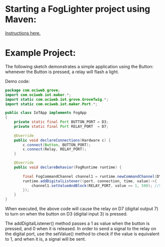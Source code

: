 

# Starting a FogLighter project using Maven: 
[Instructions here.](https://github.com/oci-pronghorn/FogLighter/blob/master/README.md)

# Example Project:
The following sketch demonstrates a simple application using the Button: whenever the Button is pressed, a relay will flash a light.

Demo code:
```java
package com.ociweb.grove;
import com.ociweb.iot.maker.*;
import static com.ociweb.iot.grove.GroveTwig.*;
import static com.ociweb.iot.maker.Port.*;

public class IoTApp implements FogApp
{
    private static final Port BUTTON_PORT = D3;
    private static final Port RELAY_PORT  = D7;
    
    @Override
    public void declareConnections(Hardware c) {
        c.connect(Button, BUTTON_PORT); 
        c.connect(Relay, RELAY_PORT);         
    }

    @Override
    public void declareBehavior(FogRuntime runtime) {
    
        final FogCommandChannel channel1 = runtime.newCommandChannel(DYNAMIC_MESSAGING);
        runtime.addDigitalListener((port, connection, time, value)->{ 
            channel1.setValueAndBlock(RELAY_PORT, value == 1, 500); //500 is the amount of time in milliseconds that                                                                                         //delays a future action
        });
    }
}
```
When executed, the above code will cause the relay on D7 (digital output 7) to turn on when the button on D3 (digital input 3) is pressed.

The addDigitalListener() method passes a 1 as value when the button is pressed, and 0 when it is released. In order to send a signal to the relay on the digital port, use the setValue() method to check if the value is equivalent to 1, and when it is, a signal will be sent.
